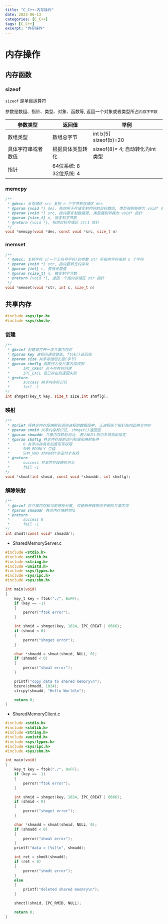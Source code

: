 ```yaml
---
title: "C_C++-内存操作"
date: 2023-06-13
categories: [C_C++]
tags: [C_C++]
excerpt: "内存操作"
---
```


# 内存操作

## 内存函数

### sizeof

`sizeof` 是单目运算符

参数是数组、指针、类型、对象、函数等, 返回一个对象或者类型所占`内存字节数`

| 参数类型              | 返回值                     | 举例                            |
| -------------------- | -------------------------- | ------------------------------ |
| 数组类型             | 数组总字节                  | int b[5]<br>sizeof(b)=20        |
| 具体字符串或者数值    | 根据具体类型转化             | sizeof(8)= 4; 自动转化为int类型  |
| 指针                 | 64位系统: 8<br>32位系统: 4  |

### memcpy

```c
/**
 * @desc: 从存储区 src 复制 n 个字节到存储区 des
 * @param {void *} des, 指向用于存储复制内容的目标数组, 类型强制转换为 void* 指针
 * @param {void *} src, 指向要复制数据源, 类型强制转换为 void* 指针
 * @param {size_t} n, 被复制字节数
 * @return {void *}, 指向目标存储区 str1 指针
 */
void *memcpy(void *des, const void *src, size_t n)
```

### memset

```c
/**
 * @desc: 复制字符 c(一个无符号字符)到参数 str 所指向字符串前 n 个字符
 * @param {void *} str, 指向要填充内存块
 * @param {int} c, 要被设置值
 * @param {size_t} n, 被复制字节数
 * @return {void *}, 返回一个指向存储区 str 指针
 */
void *memset(void *str, int c, size_t n)
```

## 共享内存

```c
#include <sys/ipc.h>
#include <sys/shm.h>
```

### 创建

```c
/**
 * @brief 创建或打开一块共享内存区
 * @param key 进程间通信键值, ftok()返回值
 * @param size 共享存储段长度(字节)
 * @param shmflg 函数行为及共享内存权限
 *      IPC_CREAT 若不存在则创建
 *      IPC_EXCL 若已存在则返回失败 
 * @return
 *      success 共享内存标识符
 *      fail -1
*/
int shmget(key_t key, size_t size,int shmflg);
```

### 映射

```c
/**
 * @brief 将共享内存段映射到调用进程的数据段中, 让进程某个指针指向此共享内存
 * @param shmid 共享内存标识符, shmget()返回值
 * @param shmaddr 共享内存映射地址, 若为NULL则由系统自动指定
 * @param shmflg 共享内存段的访问权限和映射条件
 *      0 共享内存具有刻度可写权限
 *      SHM_RDONLY 只读
 *      SHM_RND shmaddr非空时才有效
 * @return
 *      success 共享内存段映射地址
 *      fail -1
*/
void *shmat(int shmid, const void *shmaddr, int shmflg);
```

### 解除映射

```c
/**
 * @brief 将共享内存和当前进程分离, 仅是断开联想而不删除共享内存
 * @param shmaddr 共享内存映射地址
 * @return 
 *      success 0
 *      fail -1 
*/
int shmdt(const void* shmaddr);
```

- SharedMemoryServer.c

```c
#include <stdio.h>
#include <stdlib.h>
#include <string.h>
#include <unistd.h>
#include <sys/types.h>
#include <sys/ipc.h>
#include <sys/shm.h>

int main(void)
{
    key_t key = ftok("./", 0xFF);
    if (key == -1)
    {
        perror("ftok error");
    }

    int shmid = shmget(key, 1024, IPC_CREAT | 0666);
    if (shmid < 0)
    {
        perror("shmget error");
    }

    char *shmadd = shmat(shmid, NULL, 0);
    if (shmadd < 0)
    {
        perror("shmat error");
    }

    printf("copy data to shared memory\n");
    bzero(shmadd, 1024);
    strcpy(shmadd, "Hello World\n");

    return 0;
}
```

- SharedMemoryClient.c

```c
#include <stdio.h>
#include <stdlib.h>
#include <string.h>
#include <unistd.h>
#include <sys/types.h>
#include <sys/ipc.h>
#include <sys/shm.h>

int main(void)
{
    key_t key = ftok("./", 0xFF);
    if (key == -1)
    {
        perror("ftok error");
    }

    int shmid = shmget(key, 1024, IPC_CREAT | 0666);
    if (shmid < 0)
    {
        perror("shmget error");
    }

    char *shmadd = shmat(shmid, NULL, 0);
    if (shmadd < 0)
    {
        perror("shmat error");
    }
    printf("data = [%s]\n", shmadd);

    int ret = shmdt(shmadd);
    if (ret < 0)
    {
        perror("shmdt error");
    }
    else
    {
        printf("deleted shared meomry\n");
    }

    shmctl(shmid, IPC_RMID, NULL);

    return 0;
}
```